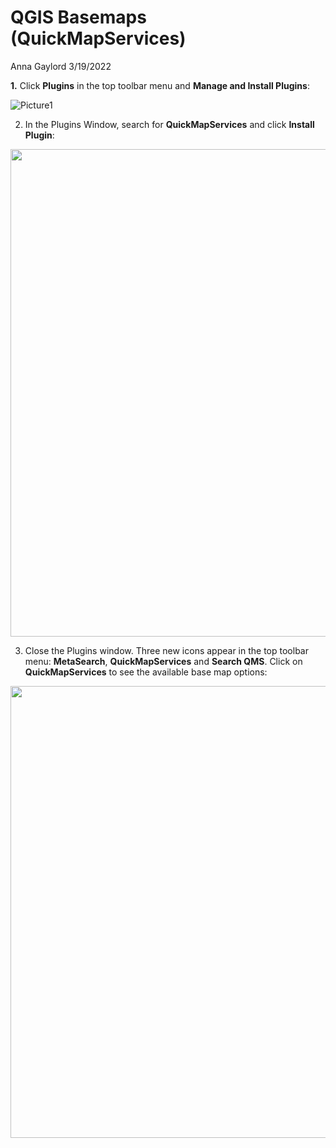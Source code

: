 QGIS Basemaps (QuickMapServices)
================
Anna Gaylord
3/19/2022

**1.** Click **Plugins** in the top toolbar menu and **Manage and
Install Plugins**:

![Picture1](https://user-images.githubusercontent.com/65433392/159146234-ae7b78ea-0a7c-4631-a5a6-93a74f4feb43.png)

2.  In the Plugins Window, search for **QuickMapServices** and click
    **Install Plugin**:

<img src="Picture2.PNG" width="780" />

3.  Close the Plugins window. Three new icons appear in the top toolbar
    menu: **MetaSearch**, **QuickMapServices** and **Search QMS**. Click
    on **QuickMapServices** to see the available base map options:

<img src="Picture3.PNG" width="723" />
